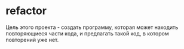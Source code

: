 # refactor

Цель этого проекта - создать программу, которая может находить повторяющиеся части кода, и предлагать такой код, в котором повторений уже нет.

